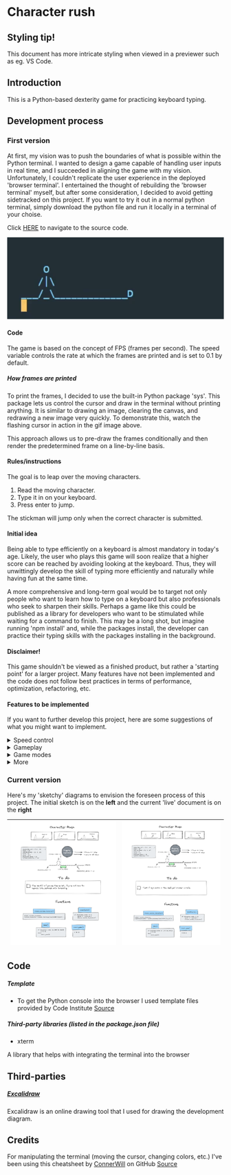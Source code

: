 <link rel="stylesheet" type="text/css" media="all" href="assets/css/readme.css" />

# Character rush

## Styling tip!

This document has more 
<span class="em">intricate styling</span> 
when viewed in a previewer such as eg. VS Code. 

## Introduction

This is a Python-based dexterity game for practicing keyboard typing.

## Development process

### First version
At first, my vision was to push the boundaries of what is possible within the Python terminal. I wanted to design a game capable of handling user inputs in real time, and I succeeded in aligning the game with my vision. Unfortunately, I couldn't replicate the user experience in the deployed 'browser terminal'. I entertained the thought of rebuilding the 'browser terminal' myself, but after some consideration, I decided to avoid getting sidetracked on this project. If you want to try it out in a normal python terminal, simply download the python file and run it locally in a terminal of your choise.

Click 
[HERE](https://github.com/KevinBjarnemark/character-rush/blob/main/first_version.py)
to navigate to the source code. 

![First version of this project](assets/images/readme/development_process/first_version.gif "Gameplay of a stickman jumping over moving characters")

#### Code

The game is based on the concept of FPS (frames per second). The speed variable controls the rate at which the frames are printed and is set to 0.1 by default.

##### How frames are printed

To print the frames, I decided to use the built-in Python package 'sys'. This package lets us control the cursor and draw in the terminal without printing anything. It is similar to drawing an image, clearing the canvas, and redrawing a new image very quickly. To demonstrate this, watch the flashing cursor in action in the gif image above.

This approach allows us to pre-draw the frames conditionally and then render the predetermined frame on a line-by-line basis.

#### Rules/instructions

The goal is to leap over the moving characters.

1. Read the moving character.
2. Type it in on your keyboard.
3. Press enter to jump.

The stickman will jump only when the correct character is submitted. 

#### Initial idea

Being able to type efficiently on a keyboard is almost mandatory in today's age. Likely, the user who plays this game will soon realize that a higher score can be reached by avoiding looking at the keyboard. Thus, they will unwittingly develop the skill of typing more efficiently and naturally while having fun at the same time.

A more comprehensive and long-term goal would be to target not only people who want to learn how to type on a keyboard but also professionals who seek to sharpen their skills. Perhaps a game like this could be published as a library for developers who want to be stimulated while waiting for a command to finish. This may be a long shot, but imagine running 'npm install' and, while the packages install, the developer can practice their typing skills with the packages installing in the background.

#### Disclaimer!

This game shouldn't be viewed as a finished product, but rather a 'starting point' for a larger project. Many features have not been implemented and the code does not follow best practices in terms of performance, optimization, refactoring, etc.

#### Features to be implemented

If you want to further develop this project, here are some suggestions of what you might want to implement.

<details>
    <summary>
        Speed control
    </summary>

The user should be able to dial in the speed of the moving characters
</details>

<details>
    <summary>
        Gameplay
    </summary>

Right now, if the user jumps too late, the characters will run through the legs, causing a glitchy effect. There's no real need to fix this if a game reset occurs at that point. However, it may be wise to fix this if, for example, a 'practice mode' gets implemented. Perhaps creatively, by making the stickman fall or something similar.
</details>

<details>
    <summary>
        Game modes
    </summary>

- Increase the speed for every successful jump.
- Adjust difficulty
</details>

<details>
    <summary>
        More
    </summary>

- Scoring system and scoreboard.
- Let the user input custom characters/symbols
- Add a skateboard
</details>

### Current version

Here's my 'sketchy' diagrams to envision the foreseen process of this project. The initial sketch is on the **left** and the current 'live' document is on the **right**   

| ![A 'sketchy' diagram of the foreseen development process (initial)](assets/images/readme/development_process/project_diagram_1.png "Project diagram") | ![A 'sketchy' diagram of the foreseen development process (current)](assets/images/readme/development_process/project_diagram_2.png "Project diagram") |
|--------------------------------------------|--------------------------------------------|

## Code

##### Template
- To get the Python console into the browser I used template files provided by Code Institute 
[Source](https://github.com/Code-Institute-Solutions/love-sandwiches-p5-sourcecode/tree/master/05-deployment/01-deployment-part-1)

##### Third-party libraries <span class="in-line-hint">(listed in the package.json file)</span> 

- xterm 

A library that helps with integrating the terminal into the browser

## Third-parties

##### [Excalidraw](https://excalidraw.com/)

Excalidraw is an online drawing tool that I used for drawing the development diagram.

## Credits

For manipulating the terminal (moving the cursor, changing colors, etc.) I've been using this cheatsheet by [ConnerWill](https://gist.github.com/ConnerWill) on GitHub
[Source](https://gist.github.com/ConnerWill/d4b6c776b509add763e17f9f113fd25b)
